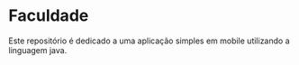 # Faculdade
 Este repositório é dedicado a uma aplicação simples em mobile utilizando a linguagem java.
